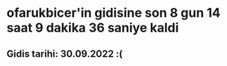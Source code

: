# ofarukbicer'in gidisine son 8 gun 14 saat 9 dakika 36 saniye kaldi

## Gidis tarihi: 30.09.2022 :(